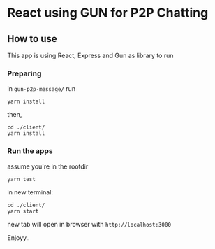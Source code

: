 # React using GUN for P2P Chatting

## How to use
This app is using React, Express and Gun as library to run

### Preparing
in `gun-p2p-message/` run
```
yarn install
```
then, 
```
cd ./client/
yarn install
```

### Run the apps
assume you're in the rootdir
```
yarn test
```
in new terminal:
```
cd ./client/
yarn start
```
new tab will open in browser with `http://localhost:3000`

Enjoyy..

